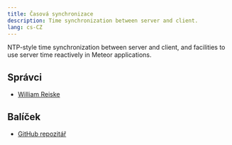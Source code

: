 ```yaml
---
title: Časová synchronizace
description: Time synchronization between server and client.
lang: cs-CZ
---
```


NTP-style time synchronization between server and client, and facilities to use server time reactively in Meteor applications.

## Správci
* [William Reiske](https://github.com/sponsors/wreiske)

## Balíček
* [GitHub repozitář](https://github.com/Meteor-Community-Packages/meteor-timesync)

